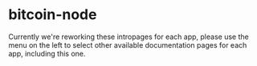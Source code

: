 # bitcoin-node

Currently we're reworking these intropages for each app, please use the menu on the left to select other available documentation pages for each app, including this one.
